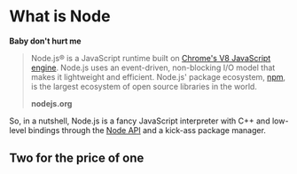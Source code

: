 # What is Node

**Baby don't hurt me**



> Node.js® is a JavaScript runtime built on [Chrome's V8 JavaScript engine](https://developers.google.com/v8/). Node.js uses an event-driven, non-blocking I/O model that makes it lightweight and efficient. Node.js' package ecosystem, [npm](https://www.npmjs.com/), is the largest ecosystem of open source libraries in the world.
>
> **nodejs.org**



So, in a nutshell, Node.js is a fancy JavaScript interpreter with C++ and low-level bindings through the [Node API](https://nodejs.org/api/) and a kick-ass package manager.

## Two for the price of one



